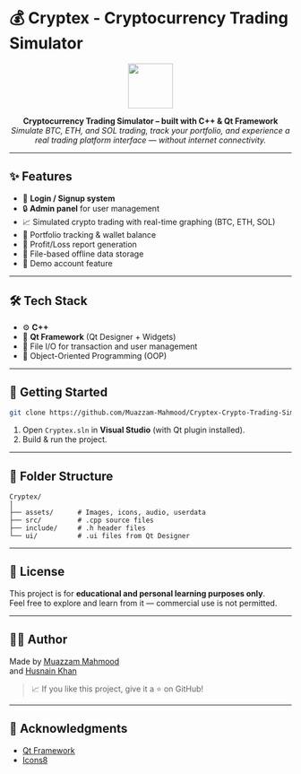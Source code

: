 # 💰 Cryptex - Cryptocurrency Trading Simulator

<p align="center">
  <img src="https://img.icons8.com/ios-filled/100/000000/bitcoin.png" width="80" />
</p>

<p align="center">
  <b>Cryptocurrency Trading Simulator – built with C++ & Qt Framework</b><br/>
  <i>Simulate BTC, ETH, and SOL trading, track your portfolio, and experience a real trading platform interface — without internet connectivity.</i>
</p>

---

## ✨ Features

- 👤 **Login / Signup system**
- 🔒 **Admin panel** for user management
- 📈 Simulated crypto trading with real-time graphing (BTC, ETH, SOL)
- 💼 Portfolio tracking & wallet balance
- 🧾 Profit/Loss report generation
- 💾 File-based offline data storage
- 🧪 Demo account feature

---

## 🛠️ Tech Stack

- ⚙️ **C++**
- 🎨 **Qt Framework** (Qt Designer + Widgets)
- 📂 File I/O for transaction and user management
- 🧠 Object-Oriented Programming (OOP)

---

## 🚀 Getting Started

```bash
git clone https://github.com/Muazzam-Mahmood/Cryptex-Crypto-Trading-Simulator.git
```
1. Open `Cryptex.sln` in **Visual Studio** (with Qt plugin installed).  
2. Build & run the project.

---

## 📁 Folder Structure

```
Cryptex/
│
├── assets/      # Images, icons, audio, userdata
├── src/         # .cpp source files
├── include/     # .h header files
└── ui/          # .ui files from Qt Designer
```

---

## 📜 License

This project is for **educational and personal learning purposes only**.  
Feel free to explore and learn from it — commercial use is not permitted.

---

## 👨‍💻 Author

Made by [Muazzam Mahmood](https://github.com/Muazzam-Mahmood)  
and [Husnain Khan](https://github.com/Killercoder07)

> 📈 If you like this project, give it a ⭐ on GitHub!

---

## 📌 Acknowledgments

- [Qt Framework](https://www.qt.io/)
- [Icons8](https://icons8.com/)
